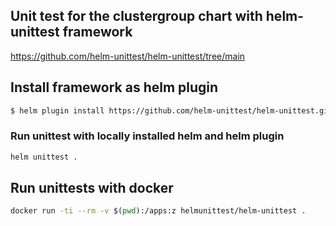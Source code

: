 ## Unit test for the clustergroup chart with helm-unittest framework

https://github.com/helm-unittest/helm-unittest/tree/main

## Install framework as helm plugin

```bash
$ helm plugin install https://github.com/helm-unittest/helm-unittest.git
```

### Run unittest with locally installed helm and helm plugin
```bash
helm unittest .
```

## Run unittests with docker
```bash
docker run -ti --rm -v $(pwd):/apps:z helmunittest/helm-unittest .
```
